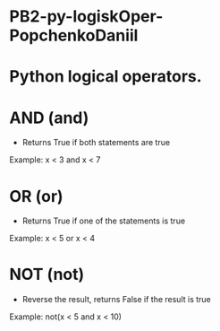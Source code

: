 # PB2-py-logiskOper-PopchenkoDaniil

# Python logical operators.

# AND (and)

- Returns True if both statements are true

Example: x < 3 and x < 7

# OR (or)

- Returns True if one of the statements is true

Example: x < 5 or x < 4

# NOT (not)

- Reverse the result, returns False if the result is true

Example: not(x < 5 and x < 10)
